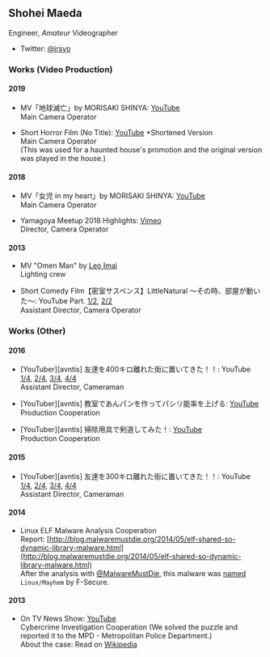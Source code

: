 ## Shohei Maeda

Engineer, _Amateur_ Videographer

- Twitter: [@jrsyo](https://twitter.com/jrsyo)

### Works (Video Production)

#### 2019
- MV「地球滅亡」by MORISAKI SHINYA: [YouTube](https://youtu.be/kZzqYwn1y-k)  
Main Camera Operator

- Short Horror Film (No Title): [YouTube](https://youtu.be/BuM4SNVS_u8) *Shortened Version  
Main Camera Operator  
(This was used for a haunted house's promotion and the original version was played in the house.)

#### 2018
- MV「女児 in my heart」by MORISAKI SHINYA: [YouTube](https://youtu.be/F2G44eS6aco)  
Main Camera Operator

- Yamagoya Meetup 2018 Highlights: [Vimeo](https://vimeo.com/299163951)  
Director, Camera Operator

#### 2013
- MV "Omen Man" by [Leo Imai](http://www.leoimai.com/)  
Lighting crew

- Short Comedy Film【密室サスペンス】LittleNatural ～その時、部屋が動いた～: YouTube Part. [1/2](https://youtu.be/xVToGNMoih8), [2/2](https://youtu.be/86HVft4g4SY)  
Assistant Director, Camera Operator

### Works (Other)

#### 2016
- [YouTuber][avntis] 友達を400キロ離れた街に置いてきた！！: YouTube [1/4](https://youtu.be/66gBGskxy6M), [2/4](https://youtu.be/x4LjkH3iNSE), [3/4](https://youtu.be/1lfUWTcAbO4), [4/4](https://youtu.be/PXLSG0hDlIs)  
Assistant Director, Cameraman

- [YouTuber][avntis] 教室であんパンを作ってパシリ能率を上げる: [YouTube](https://youtu.be/Ev7xwbg3XX0)  
Production Cooperation

- [YouTuber][avntis] 掃除用具で剣道してみた！: [YouTube](https://youtu.be/5OgPBKNdcc8)  
Production Cooperation

#### 2015
- [YouTuber][avntis] 友達を300キロ離れた街に置いてきた！！: YouTube [1/4](https://youtu.be/REaoJaSCQqs), [2/4](https://youtu.be/plv4C1L5DQQ), [3/4](https://youtu.be/fO79-BAbX3s), [4/4](https://youtu.be/RGIbWTh-4mE)  
Assistant Director, Cameraman

#### 2014
- Linux ELF Malware Analysis Cooperation  
Report: [http://blog.malwaremustdie.org/2014/05/elf-shared-so-dynamic-library-malware.html](http://blog.malwaremustdie.org/2014/05/elf-shared-so-dynamic-library-malware.html)  
After the analysis with [@MalwareMustDie](http://www.malwaremustdie.org/), this malware was [named](https://www.f-secure.com/weblog/archives/00002727.html) `Linux/Mayhem` by F-Secure.

#### 2013
- On TV News Show: [YouTube](https://youtu.be/TevKmexDy_Q)  
Cybercrime Investigation Cooperation (We solved the puzzle and reported it to the MPD - Metropolitan Police Department.)  
About the case: Read on [Wikipedia](https://ja.wikipedia.org/wiki/%E3%83%91%E3%82%BD%E3%82%B3%E3%83%B3%E9%81%A0%E9%9A%94%E6%93%8D%E4%BD%9C%E4%BA%8B%E4%BB%B6)
